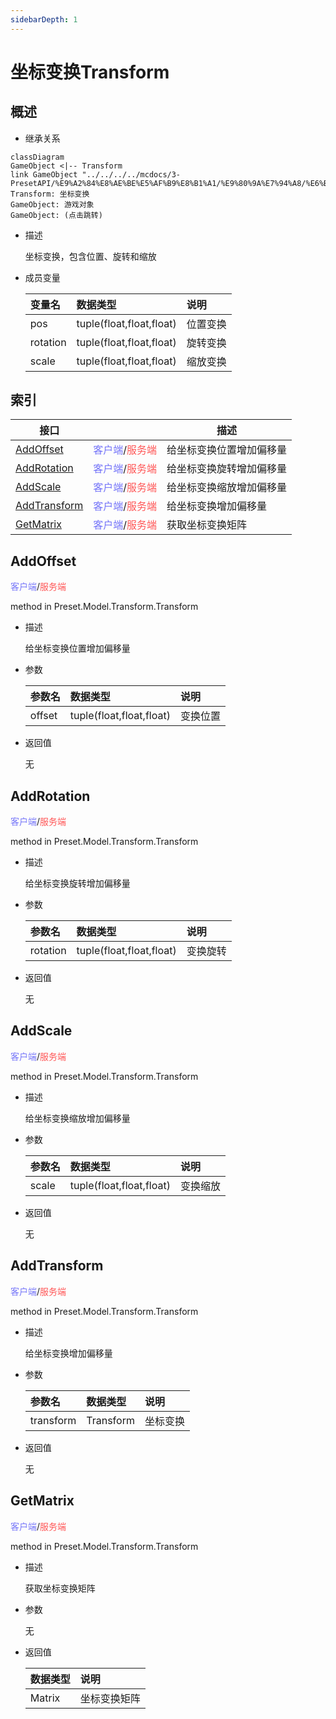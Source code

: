 ```yaml
---
sidebarDepth: 1
---
```

# 坐标变换Transform



## 概述

- 继承关系

```mermaid
classDiagram
GameObject <|-- Transform
link GameObject "../../../../mcdocs/3-PresetAPI/%E9%A2%84%E8%AE%BE%E5%AF%B9%E8%B1%A1/%E9%80%9A%E7%94%A8/%E6%B8%B8%E6%88%8F%E5%AF%B9%E8%B1%A1GameObject.html"
Transform: 坐标变换
GameObject: 游戏对象
GameObject: (点击跳转)
```

- 描述

    坐标变换，包含位置、旋转和缩放

- 成员变量

    | 变量名 | <div style="width: 4em">数据类型</div> | 说明 |
    | :--- | :--- | :--- |
    | pos | tuple(float,float,float) | 位置变换 |
    | rotation | tuple(float,float,float) | 旋转变换 |
    | scale | tuple(float,float,float) |  缩放变换 |



## 索引

| 接口 | <div style="width: 3em"></div> | 描述 |
| --- | --- | --- |
| [AddOffset](#addoffset) | <span style="display:inline;color:#7575f9">客户端</span>/<span style="display:inline;color:#ff5555">服务端</span> | 给坐标变换位置增加偏移量 |
| [AddRotation](#addrotation) | <span style="display:inline;color:#7575f9">客户端</span>/<span style="display:inline;color:#ff5555">服务端</span> | 给坐标变换旋转增加偏移量 |
| [AddScale](#addscale) | <span style="display:inline;color:#7575f9">客户端</span>/<span style="display:inline;color:#ff5555">服务端</span> | 给坐标变换缩放增加偏移量 |
| [AddTransform](#addtransform) | <span style="display:inline;color:#7575f9">客户端</span>/<span style="display:inline;color:#ff5555">服务端</span> | 给坐标变换增加偏移量 |
| [GetMatrix](#getmatrix) | <span style="display:inline;color:#7575f9">客户端</span>/<span style="display:inline;color:#ff5555">服务端</span> | 获取坐标变换矩阵 |




## AddOffset

<span style="display:inline;color:#7575f9">客户端</span>/<span style="display:inline;color:#ff5555">服务端</span>

method in Preset.Model.Transform.Transform

- 描述

    给坐标变换位置增加偏移量

- 参数

    | 参数名 | <div style="width: 4em">数据类型</div> | 说明 |
    | :--- | :--- | :--- |
    | offset | tuple(float,float,float) | 变换位置 |

- 返回值

    无



## AddRotation

<span style="display:inline;color:#7575f9">客户端</span>/<span style="display:inline;color:#ff5555">服务端</span>

method in Preset.Model.Transform.Transform

- 描述

    给坐标变换旋转增加偏移量

- 参数

    | 参数名 | <div style="width: 4em">数据类型</div> | 说明 |
    | :--- | :--- | :--- |
    | rotation | tuple(float,float,float) | 变换旋转 |

- 返回值

    无



## AddScale

<span style="display:inline;color:#7575f9">客户端</span>/<span style="display:inline;color:#ff5555">服务端</span>

method in Preset.Model.Transform.Transform

- 描述

    给坐标变换缩放增加偏移量

- 参数

    | 参数名 | <div style="width: 4em">数据类型</div> | 说明 |
    | :--- | :--- | :--- |
    | scale | tuple(float,float,float) | 变换缩放 |

- 返回值

    无



## AddTransform

<span style="display:inline;color:#7575f9">客户端</span>/<span style="display:inline;color:#ff5555">服务端</span>

method in Preset.Model.Transform.Transform

- 描述

    给坐标变换增加偏移量

- 参数

    | 参数名 | <div style="width: 4em">数据类型</div> | 说明 |
    | :--- | :--- | :--- |
    | transform | Transform | 坐标变换 |

- 返回值

    无



## GetMatrix

<span style="display:inline;color:#7575f9">客户端</span>/<span style="display:inline;color:#ff5555">服务端</span>

method in Preset.Model.Transform.Transform

- 描述

    获取坐标变换矩阵

- 参数

    无

- 返回值

    | <div style="width: 4em">数据类型</div> | 说明 |
    | :--- | :--- |
    | Matrix | 坐标变换矩阵 |



